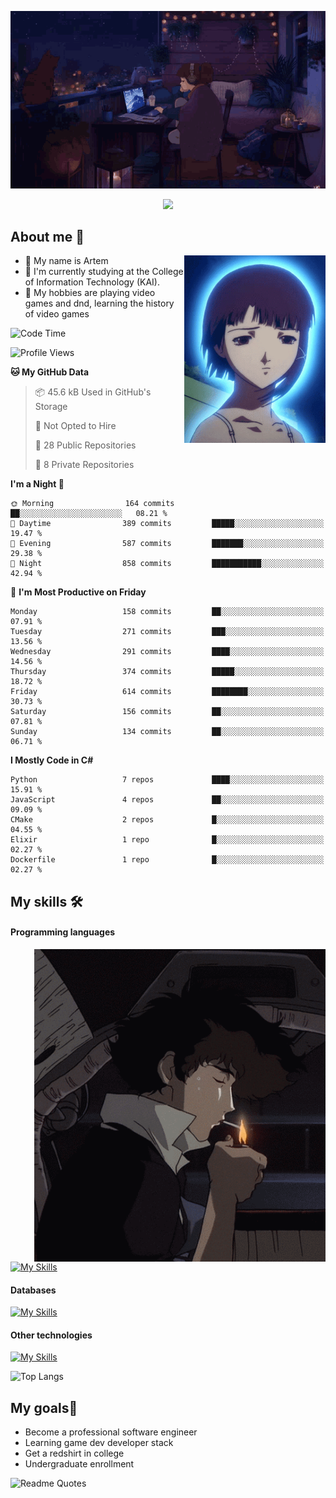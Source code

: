 <div align="center">
  <p>
    <img src="assets/lo-fi.gif">
  </p>
  <p>
    <img src="https://readme-typing-svg.herokuapp.com?color=%2336BCF7&lines=Welcome-to-my-profile&center=true&width=380&height=50&duration=4000&pause=1000">
  </p>
</div>

<div>
  <h2>About me 🚀</h2>
   <div align="center">
    <img src="assets/lain2.gif" align="right" height="300px">
  </div>
  <ul>
    <li>👨 My name is Artem</li>
    <li>🌱 I'm currently studying at the College of Information Technology (KAI).</li>
    <li>👾 My hobbies are playing video games and dnd, learning the history of video games </li>
  </ul>
</div>


<!--START_SECTION:waka-->
![Code Time](http://img.shields.io/badge/Code%20Time-238%20hrs%2017%20mins-blue)

![Profile Views](http://img.shields.io/badge/Profile%20Views-0-blue)

**🐱 My GitHub Data** 

> 📦 45.6 kB Used in GitHub's Storage 
 > 
> 🚫 Not Opted to Hire
 > 
> 📜 28 Public Repositories 
 > 
> 🔑 8 Private Repositories 
 > 
**I'm a Night 🦉** 

```text
🌞 Morning                164 commits         ██░░░░░░░░░░░░░░░░░░░░░░░   08.21 % 
🌆 Daytime                389 commits         █████░░░░░░░░░░░░░░░░░░░░   19.47 % 
🌃 Evening                587 commits         ███████░░░░░░░░░░░░░░░░░░   29.38 % 
🌙 Night                  858 commits         ███████████░░░░░░░░░░░░░░   42.94 % 
```
📅 **I'm Most Productive on Friday** 

```text
Monday                   158 commits         ██░░░░░░░░░░░░░░░░░░░░░░░   07.91 % 
Tuesday                  271 commits         ███░░░░░░░░░░░░░░░░░░░░░░   13.56 % 
Wednesday                291 commits         ████░░░░░░░░░░░░░░░░░░░░░   14.56 % 
Thursday                 374 commits         █████░░░░░░░░░░░░░░░░░░░░   18.72 % 
Friday                   614 commits         ████████░░░░░░░░░░░░░░░░░   30.73 % 
Saturday                 156 commits         ██░░░░░░░░░░░░░░░░░░░░░░░   07.81 % 
Sunday                   134 commits         ██░░░░░░░░░░░░░░░░░░░░░░░   06.71 % 
```


**I Mostly Code in C#** 

```text
Python                   7 repos             ████░░░░░░░░░░░░░░░░░░░░░   15.91 % 
JavaScript               4 repos             ██░░░░░░░░░░░░░░░░░░░░░░░   09.09 % 
CMake                    2 repos             █░░░░░░░░░░░░░░░░░░░░░░░░   04.55 % 
Elixir                   1 repo              █░░░░░░░░░░░░░░░░░░░░░░░░   02.27 % 
Dockerfile               1 repo              █░░░░░░░░░░░░░░░░░░░░░░░░   02.27 % 
```




<!--END_SECTION:waka-->

## My skills 🛠️
#### Programming languages
<div align="center">
  <img src="assets/bebop_smoke.gif" align="right" height="500px">
</div>


[![My Skills](https://skillicons.dev/icons?i=go,cs,python)](https://skillicons.dev)
#### Databases
[![My Skills](https://skillicons.dev/icons?i=mysql,mongodb,postgres)](https://skillicons.dev)
#### Other technologies
[![My Skills](https://skillicons.dev/icons?i=unity,docker,git,wasm,githubactions,kafka)](https://skillicons.dev)

![Top Langs](https://github-readme-stats.vercel.app/api/top-langs/?username=nifle3&layout=compact&theme=nord)


## My goals🚀
- Become a professional software engineer
- Learning game dev developer stack
- Get a redshirt in college
- Undergraduate enrollment

![Readme Quotes](https://quotes-github-readme.vercel.app/api?type=horizontal&theme=nord) 
